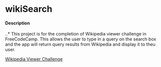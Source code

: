 # wikiSearch

#### Description

..* This project is for the completion of Wikipedia viewer challenge in FreeCodeCamp. This allows the user to type in a query on the search box and the app will return query results from Wikipedia and display it to theu user.

[Wikipedia Viewer Challenge](https://www.freecodecamp.org/challenges/build-a-wikipedia-viewer)